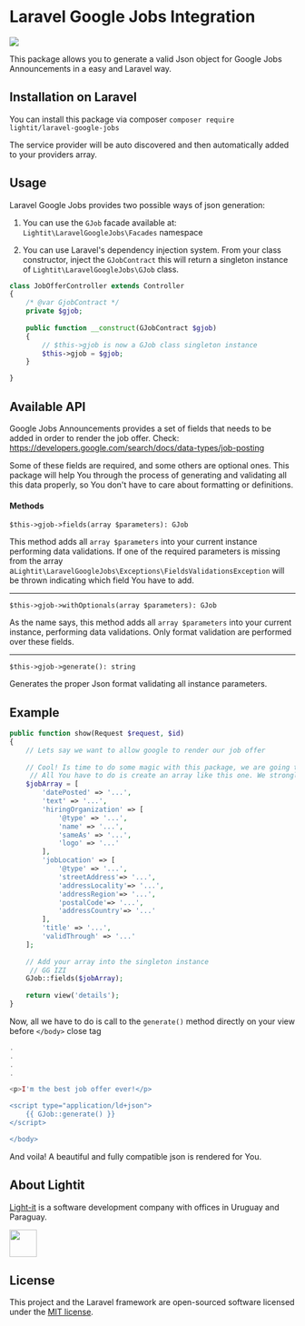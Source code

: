 # Laravel Google Jobs Integration
![](https://travis-ci.com/Light-it-labs/laravel_google_jobs.svg?branch=master)

This package allows you to generate a valid Json object for Google Jobs Announcements in a easy and Laravel way.

## Installation on Laravel
You can install this package via composer
`composer require lightit/laravel-google-jobs`

The service provider will be auto discovered and then automatically added to your providers array.

## Usage
Laravel Google Jobs provides two possible ways of json generation:

1) You can use the `GJob` facade available at:
`Lightit\LaravelGoogleJobs\Facades` namespace

2) You can use Laravel's dependency injection system. From your class constructor, inject the `GJobContract` this will return a singleton instance
of `Lightit\LaravelGoogleJobs\GJob` class.

```php
class JobOfferController extends Controller 
{
    /* @var GjobContract */
    private $gjob;
    
    public function __construct(GJobContract $gjob) 
    {
        // $this->gjob is now a GJob class singleton instance 
        $this->gjob = $gjob;
    }

}
```

## Available API
Google Jobs Announcements provides a set of fields that needs to be added in order to render the job offer. Check: https://developers.google.com/search/docs/data-types/job-posting

Some of these fields are required, and some others are optional ones. This package will help You through the 
process of generating and validating all this data properly, so You don't have to care about formatting or definitions.

#### Methods
`$this->gjob->fields(array $parameters): GJob` 

This method adds all `array $parameters` into your current instance performing data validations.
If one of the required parameters is missing from the array a`Lightit\LaravelGoogleJobs\Exceptions\FieldsValidationsException` will be thrown indicating which field You have to add.
 
-----

`$this->gjob->withOptionals(array $parameters): GJob` 

As the name says, this method adds all `array $parameters` into your current instance, performing data validations. Only format validation are performed over these fields.


-----

`$this->gjob->generate(): string` 

Generates the proper Json format validating all instance parameters.

## Example
```php
public function show(Request $request, $id)
{
    // Lets say we want to allow google to render our job offer
    
    // Cool! Is time to do some magic with this package, we are going to use the Facade for this example
     // All You have to do is create an array like this one. We strongly recomend the use of a model accessor in order to avoid duplicated code and provide one single source of truth for your job offer array representation 
    $jobArray = [
        'datePosted' => '...',
        'text' => '...',
        'hiringOrganization' => [
            '@type' => '...',
            'name' => '...',
            'sameAs' => '...',
            'logo' => '...'
        ],
        'jobLocation' => [
            '@type' => '...',
            'streetAddress'=> '...',
            'addressLocality'=> '...',
            'addressRegion'=> '...',
            'postalCode'=> '...',
            'addressCountry'=> '...'
        ],
        'title' => '...',
        'validThrough' => '...'
    ];
    
    // Add your array into the singleton instance
     // GG IZI
    GJob::fields($jobArray);
    
    return view('details');
}
```

Now, all we have to do is call to the `generate()` method directly on your view before `</body>` close tag

```php
.
.
.
.

<p>I'm the best job offer ever!</p>

<script type="application/ld+json">
    {{ GJob::generate() }}
</script>

</body>
```

And voila! A beautiful and fully compatible json is rendered for You. 
 
## About Lightit
[Light-it](https://lightit.io) is a software development company with offices in Uruguay and Paraguay. 

<img src="https://avatars1.githubusercontent.com/u/39625568?s=200&v=4" width="48">

## License
This project and the Laravel framework are open-sourced software licensed under the [MIT license](http://opensource.org/licenses/MIT).
